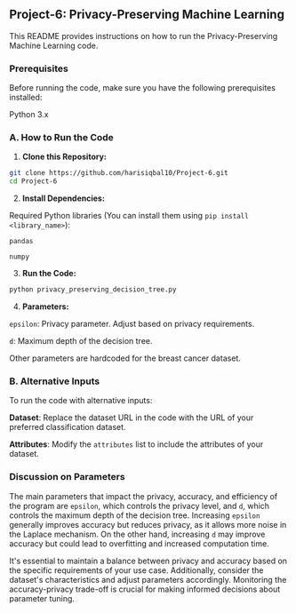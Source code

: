 ## Project-6: Privacy-Preserving Machine Learning

This README provides instructions on how to run the Privacy-Preserving Machine Learning code. 

### Prerequisites

Before running the code, make sure you have the following prerequisites installed:

Python 3.x

### A. How to Run the Code

1. **Clone this Repository:**

```bash
git clone https://github.com/harisiqbal10/Project-6.git
cd Project-6
```

2. **Install Dependencies:**

Required Python libraries (You can install them using `pip install <library_name>`):

`pandas`

`numpy`

3. **Run the Code:**

```bash
python privacy_preserving_decision_tree.py
```

4. **Parameters:**

`epsilon`: Privacy parameter. Adjust based on privacy requirements.

`d`: Maximum depth of the decision tree.

Other parameters are hardcoded for the breast cancer dataset.

### B. Alternative Inputs

To run the code with alternative inputs:

**Dataset**: Replace the dataset URL in the code with the URL of your preferred classification dataset.

**Attributes**: Modify the `attributes` list to include the attributes of your dataset.

### Discussion on Parameters

The main parameters that impact the privacy, accuracy, and efficiency of the program are `epsilon`, which controls the privacy level, and `d`, which controls the maximum depth of the decision tree. Increasing `epsilon` generally improves accuracy but reduces privacy, as it allows more noise in the Laplace mechanism. On the other hand, increasing `d` may improve accuracy but could lead to overfitting and increased computation time.

It's essential to maintain a balance between privacy and accuracy based on the specific requirements of your use case. Additionally, consider the dataset's characteristics and adjust parameters accordingly. Monitoring the accuracy-privacy trade-off is crucial for making informed decisions about parameter tuning.

